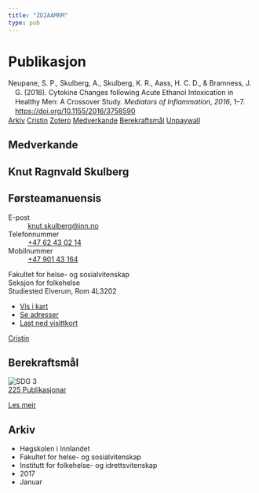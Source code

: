 ```yaml
---
title: "ZD2AAMRM"
type: pub
---
```

<h1>Publikasjon</h1>
<article id="csl-bib-container-ZD2AAMRM" class="csl-bib-container">
  <div class="csl-bib-body" style="line-height: 1.35; padding-left: 1em; text-indent:-1em;">
  <div class="csl-entry">Neupane, S. P., Skulberg, A., Skulberg, K. R., Aass, H. C. D., &amp; Bramness, J. G. (2016). Cytokine Changes following Acute Ethanol Intoxication in Healthy Men: A Crossover Study. <i>Mediators of Inflammation</i>, <i>2016</i>, 1&#x2013;7. <a href="https://doi.org/10.1155/2016/3758590">https://doi.org/10.1155/2016/3758590</a></div>
</div>
  <div class="csl-bib-buttons">
    <a href="#taxonomy-article-ZD2AAMRM" class="csl-bib-button">Arkiv</a>
    <a href alt="Cristin URL" class="csl-bib-button">Cristin</a>
    <a href alt="Zotero URL" class="csl-bib-button">Zotero</a>
    <a href="#contributors-article-ZD2AAMRM" class="csl-bib-button">Medverkande</a>
    <a href="#sdg-article-ZD2AAMRM" class="csl-bib-button">Berekraftsmål</a>
    <a href="http://downloads.hindawi.com/journals/mi/2016/3758590.pdf" class="csl-bib-button">Unpaywall</a>
  </div>
  <div id="csl-bib-meta-container-ZD2AAMRM"></div>
</article>
<div id="csl-bib-meta-ZD2AAMRM" class="csl-bib-meta">
  <article id="contributors-article-ZD2AAMRM" class="contributors-article">
    <h1>Medverkande</h1>
    <div class="personas">
<div class="vrtx-hinn-person-card">
<div class="photo">
<i class="lar la-user-circle missing-person"></i>
</div>
<div class="info">
<hgroup><h1>Knut Ragnvald Skulberg</h1>
<h2>Førsteamanuensis</h2>
</hgroup><dl>
<dt>E-post</dt>
<dd>
<a href="mailto:knut.skulberg@inn.no">knut.skulberg@inn.no</a>
</dd>
<dt>Telefonnummer</dt>
<dd><a href="tel:+4762430214">
+47 62 43 02 14
</a></dd>
<dt>Mobilnummer</dt>
<dd><a href="tel:+4790143164">
+47 901 43 164
</a></dd>
</dl>
<p>
Fakultet for helse- og sosialvitenskap<br>
Seksjon for folkehelse<br>
Studiested Elverum,
Rom 4L3202
</p>
<ul class="vrtx-hinn-links">
<li><a href="https://www.google.com/maps?q=60.88177,11.53669">Vis i kart</a></li>
<li><a href="https://www.inn.no/finn-en-ansatt/knut-skulberg.html#vrtx-hinn-addresses">Se adresser</a></li>
<li><a href="https://www.inn.no/finn-en-ansatt/knut-skulberg.html?vrtx=vcf">Last ned visittkort</a></li>
</ul>
</div>
</div>
<a href="https://app.cristin.no/persons/show.jsf?id=9616" alt="Cristin URL" class="personas-cristin">Cristin</a>
</div>
  </article>
  <article id="sdg-article-ZD2AAMRM" class="sdg-article">
    <h1>Berekraftsmål</h1>
    <div class="sdg-container"><div id="sdg3" class="sdg">
<img src="{{< params subfolder >}}images/sdg/sdg03_no.png" class="image" alt="SDG 3">
<div class="sdg-overlay">
<a href="{{< params subfolder >}}no/archive/?sdg=3#archive" class="sdg-publication-count"><span>225</span> Publikasjonar</a>
<p><a href="https://www.fn.no/om-fn/fns-baerekraftsmaal/god-helse-og-livskvalitet?lang=nno-NO" class="sdg-read-more">Les meir</a></p>
</div>
</div></div>
  </article>
  <article id="taxonomy-article-ZD2AAMRM" class="taxonomy-article">
    <h1>Arkiv</h1>
    <ul>
      <li>Høgskolen i Innlandet</li>
      <li>Fakultet for helse- og sosialvitenskap</li>
      <li>Institutt for folkehelse- og idrettsvitenskap</li>
      <li>2017</li>
      <li>Januar</li>
    </ul>
  </article>
</div>
